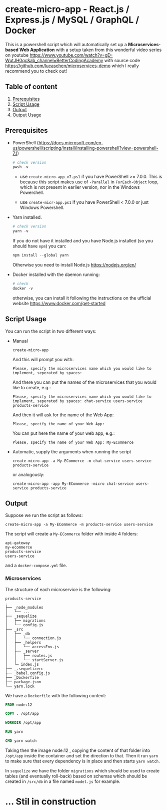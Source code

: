 # create-micro-app - React.js / Express.js / MySQL / GraphQL / Docker

This is a powershell script which will automatically set up a **Microservices-based Web Application** with a setup taken from this wonderful video series on youtube https://www.youtube.com/watch?v=gD-WutJH0qc&ab_channel=BetterCodingAcademy with source code https://github.com/lucaschen/microservices-demo which I really recommend you to check out!

## Table of content

1. [Prerequisites](#Prerequisites)
1. [Script Usage](#script-usage)
1. [Output](#Output)
1. [Output Usage](#output-usage)

## Prerequisites

- PowerShell (https://docs.microsoft.com/en-us/powershell/scripting/install/installing-powershell?view=powershell-7.1)

  ```ps1
  # check version
  pwsh -v
  ```

  - use `create-micro-app_v7.ps1` if you have PowerShell >= 7.0.0. This is because this script makes use of `-Parallel` in `ForEach-Object` loop, which is not present in earlier version, nor in the Windows Powershell.

  - use `create-micr-app.ps1` if you have PowerShell < 7.0.0 or just Windows Powershell.

- Yarn installed.

  ```ps1
  # check version
  yarn -v
  ```

  If you do not have it installed and you have Node.js installed (so you should have `npm`) you can:

  ```ps1
  npm install --global yarn
  ```

  Otherwise you need to install Node.js https://nodejs.org/en/

- Docker installed with the daemon running:

  ```ps1
  # check
  docker -v
  ```

  otherwise, you can install it following the instructions on the ufficial website https://www.docker.com/get-started

## Script Usage

You can run the script in two different ways:

- Manual

  ```
  create-micro-app
  ```

  And this will prompt you with:

  ```
  Please, specify the microservices name which you would like to implement, seperated by spaces:
  ```

  And there you can put the names of the microservices that you would like to create, e.g.:

  ```
  Please, specify the microservices name which you would like to implement, seperated by spaces: chat-service users-service products-service
  ```

  And then it will ask for the name of the Web App:

  ```
  Please, specify the name of your Web App:
  ```

  You can put here the name of your web app, e.g.:

  ```
  Please, specify the name of your Web App: My-ECommerce
  ```

- Automatic, supply the arguments when running the script

  ```
  create-micro-app -a My-ECommerce -m chat-service users-service products-service
  ```

  or analogously:

  ```
  create-micro-app -app My-ECommerce -micro chat-service users-service products-service
  ```

## Output

Suppose we run the script as follows:

```
create-micro-app -a My-ECommerce -m products-service users-service
```

The script will create a `My-ECommerce` folder with inside 4 folders:

```
api-gateway
my-ecommerce
products-service
users-service
```

and a `docker-compose.yml` file.

### Microservices

The structure of each microservice is the following:

```
products-service
.
├── _node_modules
│   └── ...
├── _sequelize
│   ├── migrations
│   └── config.js
├── _src
│   ├── _db
│   │   └── connection.js
│   ├── _helpers
│   │   └── accessEnv.js
│   ├── _server
│   │   ├── routes.js
│   │   └── startServer.js
│   └─ index.js
├── _.sequelizerc
├── _babel.config.js
├── _Dockerfile
├── package.json
└── yarn.lock
```

We have a `Dockerfile` with the following content:

```dockerfile
FROM node:12

COPY . /opt/app

WORKDIR /opt/app

RUN yarn

CMD yarn watch
```

Taking then the image node:12 , copying the content of that folder into `/opt/app` inside the container and set the direction to that. Then it run `yarn` to make sure that every dependency is in place and then starts `yarn watch`.

In `sequelize` we have the folder `migrations` which should be used to create tables (and eventually roll-back) based on schemas which should be created in `/src/db` in a file named `model.js` for example.

# ... Stil in construction
